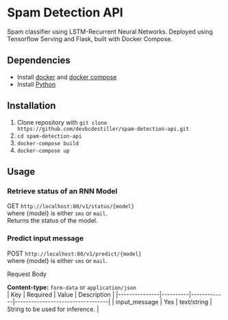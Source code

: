 # Spam Detection API

Spam classifier using LSTM-Recurrent Neural Networks. Deployed using Tensorflow Serving and Flask, built with Docker Compose.
## Dependencies

- Install [docker](https://docs.docker.com/get-docker/) and [docker compose](https://docs.docker.com/compose/install/)
- Install [Python](https://www.python.org/downloads/) 

## Installation

1. Clone repository with `git clone https://github.com/devbcdestiller/spam-detection-api.git`
2. `cd spam-detection-api`
3. `docker-compose build`
4. `docker-compose up`

## Usage

### Retrieve status of an RNN Model

GET `http://localhost:80/v1/status/{model}`  
where {model} is either `sms` or `mail`.  
Returns the status of the model.

### Predict input message

POST `http://localhost:80/v1/predict/{model}`  
where {model} is either `sms` or `mail`.

Request Body

**Content-type:** `form-data` or `application/json`  
| Key           | Required | Value       | Description                      |
|---------------|----------|-------------|----------------------------------|
| input_message | Yes      | text/string | String to be used for inference. |